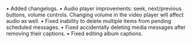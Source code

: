 • Added changelogs.
• Audio player improvements: seek, next/previous buttons, volume controls. Changing volume in the video player will affect audio as well.
• Fixed inability to delete multiple items from pending scheduled messages.
• Fixed accidentally deleting media messages after removing their captions.
• Fixed editing album captions.

